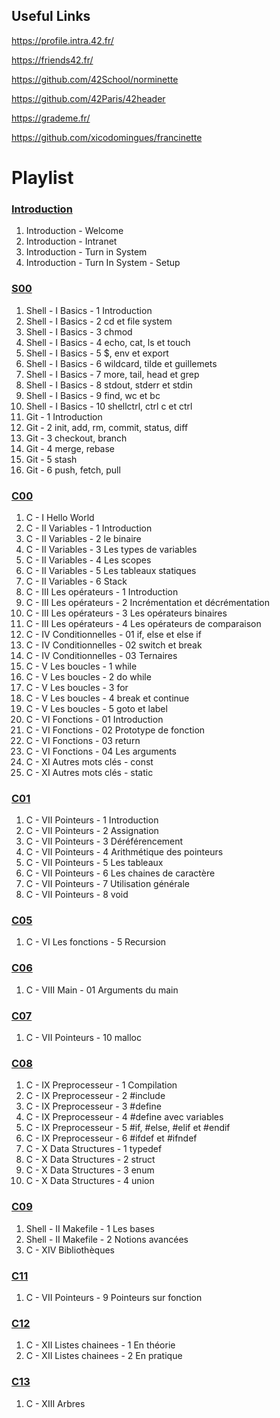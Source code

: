## Useful Links

https://profile.intra.42.fr/

https://friends42.fr/

https://github.com/42School/norminette

https://github.com/42Paris/42header

https://grademe.fr/

https://github.com/xicodomingues/francinette


# Playlist

### [Introduction](https://youtube.com/playlist?list=PLVQYiy6xNUxxd5TiZL87_v6JOx61umsUz)

1. Introduction - Welcome
2. Introduction - Intranet
3. Introduction - Turn in System
4. Introduction - Turn In System - Setup

### [S00](https://youtube.com/playlist?list=PLVQYiy6xNUxxhvwi0PGmXb5isUdVwmsg8)

1. Shell - I Basics - 1 Introduction
2. Shell - I Basics - 2 cd et file system
3. Shell - I Basics - 3 chmod
4. Shell - I Basics - 4 echo, cat, ls et touch
5. Shell - I Basics - 5 $, env et export
6. Shell - I Basics - 6 wildcard, tilde et guillemets
7. Shell - I Basics - 7 more, tail, head et grep
8. Shell - I Basics - 8 stdout, stderr et stdin
9. Shell - I Basics - 9 find, wc et bc
10. Shell - I Basics - 10 shellctrl, ctrl c et ctrl
11. Git - 1 Introduction
12. Git - 2 init, add, rm, commit, status, diff
13. Git - 3 checkout, branch
14. Git - 4 merge, rebase
15. Git - 5 stash
16. Git - 6 push, fetch, pull

### [C00](https://youtube.com/playlist?list=PLVQYiy6xNUxz5wbzZn4tfUhF4djgzscB-)

1. C - I Hello World
2. C - II Variables - 1 Introduction
3. C - II Variables - 2 le binaire
4. C - II Variables - 3 Les types de variables
5. C - II Variables - 4 Les scopes
6. C - II Variables - 5 Les tableaux statiques
7. C - II Variables - 6 Stack
8. C - III Les opérateurs - 1 Introduction
9. C - III Les opérateurs - 2 Incrémentation et décrémentation
10. C - III Les opérateurs - 3 Les opérateurs binaires
11. C - III Les opérateurs - 4 Les opérateurs de comparaison
12. C - IV Conditionnelles - 01 if, else et else if
13. C - IV Conditionnelles - 02 switch et break
14. C - IV Conditionnelles - 03 Ternaires
15. C - V Les boucles - 1 while
16. C - V Les boucles - 2 do while
17. C - V Les boucles - 3 for
18. C - V Les boucles - 4 break et continue
19. C - V Les boucles - 5 goto et label
20. C - VI Fonctions - 01 Introduction
21. C - VI Fonctions - 02 Prototype de fonction
22. C - VI Fonctions - 03 return
23. C - VI Fonctions - 04 Les arguments
24. C - XI Autres mots clés - const
25. C - XI Autres mots clés - static

### [C01](https://www.youtube.com/playlist?list=PLVQYiy6xNUxytsXWxZx6odBJMbRktIHTs)

1. C - VII Pointeurs - 1 Introduction
2. C - VII Pointeurs - 2 Assignation
3. C - VII Pointeurs - 3 Déréférencement
4. C - VII Pointeurs - 4 Arithmétique des pointeurs
5. C - VII Pointeurs - 5 Les tableaux
6. C - VII Pointeurs - 6 Les chaines de caractère
7. C - VII Pointeurs - 7 Utilisation générale
8. C - VII Pointeurs - 8 void

### [C05](https://youtube.com/playlist?list=PLVQYiy6xNUxxZbeH9b0VC-nC6QsJRw5Ah)

1. C - VI Les fonctions - 5 Recursion

### [C06](https://youtube.com/playlist?list=PLVQYiy6xNUxxDlCkkCX262SI90TsllYUW)

1. C - VIII Main - 01 Arguments du main

### [C07](https://youtube.com/playlist?list=PLVQYiy6xNUxzNYF00nlmx624twFlamqLt)

1. C - VII Pointeurs - 10 malloc

### [C08](https://youtube.com/playlist?list=PLVQYiy6xNUxxMI_GiGGb2hxMcd3IwNYRy)

1. C - IX Preprocesseur - 1 Compilation
2. C - IX Preprocesseur - 2 #include
3. C - IX Preprocesseur - 3 #define
4. C - IX Preprocesseur - 4 #define avec variables
5. C - IX Preprocesseur - 5 #if, #else, #elif et #endif
6. C - IX Preprocesseur - 6 #ifdef et #ifndef
7. C - X Data Structures - 1 typedef
8. C - X Data Structures - 2 struct
9. C - X Data Structures - 3 enum
10. C - X Data Structures - 4 union

### [C09](https://youtube.com/playlist?list=PLVQYiy6xNUxw6n6q_i8wek6U7t7CeAXhU)

1. Shell - II Makefile - 1 Les bases
2. Shell - II Makefile - 2 Notions avancées
3. C - XIV Bibliothèques

### [C11](https://youtube.com/playlist?list=PLVQYiy6xNUxx8sKygTdqtOPytqN7sb0Vz)

1. C - VII Pointeurs - 9 Pointeurs sur fonction

### [C12](https://youtube.com/playlist?list=PLVQYiy6xNUxwmUOmyYSaI6gD1UyfF9MSj)

1. C - XII Listes chainees - 1 En théorie
2. C - XII Listes chainees - 2 En pratique

### [C13](https://youtube.com/playlist?list=PLVQYiy6xNUxzusAgMiybYwkLvuMFbVat9)

1. C - XIII Arbres
